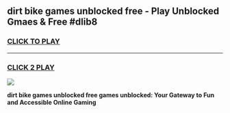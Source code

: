 
## dirt bike games unblocked free - Play Unblocked Gmaes & Free #dlib8
<h3>
<a href="https://premium.freeplayer.one?title=dirt_bike_games_unblocked_free&ref=01M">CLICK TO PLAY</a></h3>
<hr>

<h3>
<a href="https://premium.freeplayer.one?title=dirt_bike_games_unblocked_free&ref=01M">CLICK 2 PLAY</a>
  
</h3>

<a href="https://premium.freeplayer.one?title=dirt_bike_games_unblocked_free&ref=01M"><img src="https://clearcache.store/games.png"></a>


**dirt bike games unblocked free games unblocked: Your Gateway to Fun and Accessible Online Gaming**
